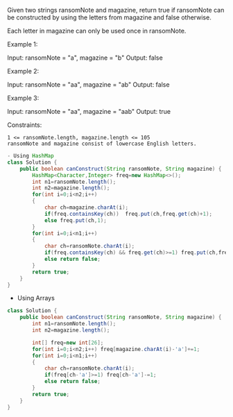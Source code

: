 Given two strings ransomNote and magazine, return true if ransomNote can be constructed by using the letters from magazine and false otherwise.

Each letter in magazine can only be used once in ransomNote.

 

Example 1:

Input: ransomNote = "a", magazine = "b"
Output: false

Example 2:

Input: ransomNote = "aa", magazine = "ab"
Output: false

Example 3:

Input: ransomNote = "aa", magazine = "aab"
Output: true

 

Constraints:

    1 <= ransomNote.length, magazine.length <= 105
    ransomNote and magazine consist of lowercase English letters.

``` java
- Using HashMap
class Solution {
    public boolean canConstruct(String ransomNote, String magazine) {
        HashMap<Character,Integer> freq=new HashMap<>();
        int n1=ransomNote.length();
        int n2=magazine.length();
        for(int i=0;i<n2;i++) 
        {
            char ch=magazine.charAt(i);
            if(freq.containsKey(ch))  freq.put(ch,freq.get(ch)+1);
            else freq.put(ch,1);
        }
        for(int i=0;i<n1;i++)
        {
            char ch=ransomNote.charAt(i);
            if(freq.containsKey(ch) && freq.get(ch)>=1) freq.put(ch,freq.get(ch)-1);
            else return false;
        }
        return true;
    }
}
```

- Using Arrays
``` java
class Solution {
    public boolean canConstruct(String ransomNote, String magazine) {
        int n1=ransomNote.length();
        int n2=magazine.length();

        int[] freq=new int[26];
        for(int i=0;i<n2;i++) freq[magazine.charAt(i)-'a']+=1;
        for(int i=0;i<n1;i++) 
        {
            char ch=ransomNote.charAt(i);
            if(freq[ch-'a']>=1) freq[ch-'a']-=1;
            else return false;
        }
        return true;
    }
}
```
